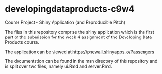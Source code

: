 # developingdataproducts-c9w4
Course Project - Shiny Application (and Reproducible Pitch)

The files in this repository comprise the shiny application which is the first part of the submission for the week 4 
assignment of the Developing Data Products course.

The application can be viewed at https://pnewall.shinyapps.io/Passengers

The documentation can be found in the man directory of this repository and is split over two files, namely ui.Rmd 
and server.Rmd.

